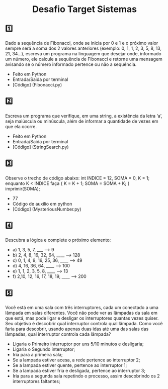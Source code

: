 <h1 align="center"> Desafio Target Sistemas </h1>

## 1️⃣ 
Dado a sequência de Fibonacci, onde se inicia por 0 e 1 e o próximo valor sempre será a soma dos 2 valores anteriores (exemplo: 0, 1, 1, 2, 3, 5, 8, 13, 21, 34...), escreva um programa na linguagem que desejar onde, informado um número, ele calcule a sequência de Fibonacci e retorne uma mensagem avisando se o número informado pertence ou não a sequência.
- Feito em Python
- Entrada/Saida por terminal
- [Código] (Fibonacci.py) 
## 2️⃣
Escreva um programa que verifique, em uma string, a existência da letra ‘a’, seja maiúscula ou minúscula, além de informar a quantidade de vezes em que ela ocorre.
- Feito em Python
- Entrada/Saida por terminal
- [Código] (StringSearch.py) 
## 3️⃣
Observe o trecho de código abaixo: int INDICE = 12, SOMA = 0, K = 1; enquanto K < INDICE faça { K = K + 1; SOMA = SOMA + K; } imprimir(SOMA);
- 77
- Código de auxilio em python
- [Código] (MysteriousNumber.py) 
## 4️⃣
Descubra a lógica e complete o próximo elemento:
- a) 1, 3, 5, 7, ___   --> 9
- b) 2, 4, 8, 16, 32, 64, ____ --> 128
- c) 0, 1, 4, 9, 16, 25, 36, ____ --> 49
- d) 4, 16, 36, 64, ____ --> 100
- e) 1, 1, 2, 3, 5, 8, ____ --> 13
- f) 2,10, 12, 16, 17, 18, 19, ____ --> 200
## 5️⃣
Você está em uma sala com três interruptores, cada um conectado a uma lâmpada em salas diferentes. Você não pode ver as lâmpadas da sala em que está, mas pode ligar e desligar os interruptores quantas vezes quiser. Seu objetivo é descobrir qual interruptor controla qual lâmpada. Como você faria para descobrir, usando apenas duas idas até uma das salas das lâmpadas, qual interruptor controla cada lâmpada?

- Ligaria o Primeiro interruptor por uns 5/10 minutos e desligaria;
- Ligaria o Segundo interruptor;
- Iria para a primeira sala; 
- Se a lampada estiver acesa, a rede pertence ao interruptor 2;
- Se a lampada estiver quente, pertence ao interruptor 1;
- Se a lampada estiver fria e desligada, pertence ao interruptor 3;
- Iria para a segunda sala repetindo o processo, assim descobrindo os 2 interruptores faltantes;
